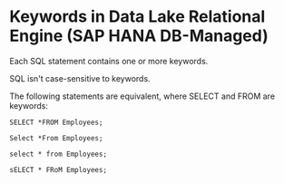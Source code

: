 <!-- loioea6e823f071e4fdc8a823201f4f68d9a -->

# Keywords in Data Lake Relational Engine \(SAP HANA DB-Managed\)

Each SQL statement contains one or more keywords.



SQL isn't case-sensitive to keywords.

The following statements are equivalent, where SELECT and FROM are keywords:  

```
SELECT *FROM Employees;

Select *From Employees;

select * from Employees;

sELECT * FRoM Employees;
```

